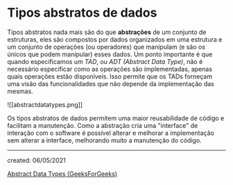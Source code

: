 # Tipos abstratos de dados
Tipos abstratos nada mais são do que **abstrações** de um conjunto de estruturas, eles são compostos por dados organizados em uma estrutura e um conjunto de operações (ou operadores) que manipulam (e são os únicos que podem manipular) esses dados. Um ponto importante é que quando especificamos um *TAD*, ou *ADT (Abstract Data Type)*, não é necessário especificar como as operações são implementadas, apenas quais operações estão disponíveis. Isso permite que os TADs forneçam uma visão das funcionalidades que não depende da implementação das mesmas.

![[abstractdatatypes.png]]

Os tipos abstratos de dados permitem uma maior reusabilidade de código e facilitam a manutenção. Como a abstração cria uma "interface" de interação com o software é possível alterar e melhorar a implementação sem alterar a interface, melhorando muito a manutenção do código.

---

created: 06/05/2021

[Abstract Data Types (GeeksForGeeks)](https://www.geeksforgeeks.org/abstract-data-types/)
